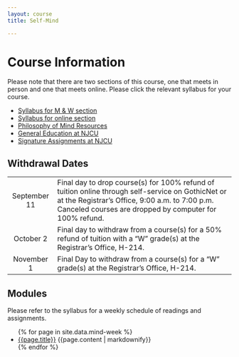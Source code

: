 ```yaml
---
layout: course
title: Self-Mind

---
```


# Course Information

Please note that there are two sections of this course, one that meets in person and one that meets online. Please click the relevant syllabus for your course. 
+ [Syllabus for M & W section](Syllabus.pdf)
+ [Syllabus for online section](SyllabusFO.pdf)
+ [Philosophy of Mind Resources](/mind/resources)
+ [General Education at NJCU](http://www.njcu.edu/department/general-education)
+ [Signature Assignments at NJCU](http://www.njcu.edu/academics/general-education/signature-assignment-information-students)

## Withdrawal Dates

|         |     | 
| :-------------: | ------------- | 
| September 11 | Final day to drop course(s) for 100% refund of tuition online through self-service on GothicNet or at the Registrar’s Office, 9:00 a.m. to 7:00 p.m. Canceled courses are dropped by computer for 100% refund. |
| October 2 | Final day to withdraw from a course(s) for a 50% refund of tuition with a “W” grade(s) at the Registrar’s Office, H-214. |
| November 1  | Final Day to withdraw from a course(s) for a “W” grade(s) at the Registrar’s Office, H-214.|

## Modules

Please refer to the syllabus for a weekly schedule of readings and assignments. 

<ul>
  {% for page in site.data.mind-week %}
    <li>
     <a href="{{site.baseurl}}/mind/{{page.folder}}/">{{page.title}}</a>
      {{page.content | markdownify}}
    </li>
  {% endfor %}
</ul>
